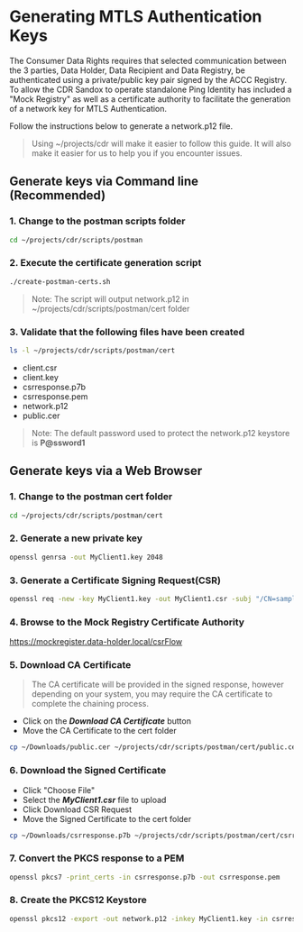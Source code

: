 # Generating MTLS Authentication Keys

The Consumer Data Rights requires that selected communication between the 3 parties, Data Holder, Data Recipient and Data Registry, be authenticated using a private/public key pair signed by the ACCC Registry. To allow the CDR Sandox to operate standalone Ping Identity has included a "Mock Registry" as well as a certificate authority to facilitate the generation of a network key for MTLS Authentication.

Follow the instructions below to generate a network.p12 file. 

> Using ~/projects/cdr will make it easier to follow this guide. It will also make it easier for us to help you if you encounter issues.

## Generate keys via Command line (Recommended)


### 1. Change to the postman scripts folder

```sh
cd ~/projects/cdr/scripts/postman
```

### 2. Execute the certificate generation script

```sh
./create-postman-certs.sh
```
> Note: The script will output network.p12 in ~/projects/cdr/scripts/postman/cert folder

### 3. Validate that the following files have been created 

```sh
ls -l ~/projects/cdr/scripts/postman/cert
```
* client.csr
* client.key
* csrresponse.p7b
* csrresponse.pem
* network.p12
* public.cer

> Note: The default password used to protect the network.p12 keystore is **P@ssword1**

## Generate keys via a Web Browser

### 1. Change to the postman cert folder

```sh
cd ~/projects/cdr/scripts/postman/cert
```

### 2. Generate a new private key

```sh
openssl genrsa -out MyClient1.key 2048
```

### 3. Generate a Certificate Signing Request(CSR)

```sh
openssl req -new -key MyClient1.key -out MyClient1.csr -subj "/CN=sampleDR/O=My Company Name LTD./C=AU"
```

### 4. Browse to the Mock Registry Certificate Authority

<https://mockregister.data-holder.local/csrFlow>

### 5. Download CA Certificate
>The CA certificate will be provided in the signed response, however depending on your system, you may require the CA certificate to complete the chaining process.

* Click on the ***Download CA Certificate*** button
* Move the CA Certificate to the cert folder
```sh
cp ~/Downloads/public.cer ~/projects/cdr/scripts/postman/cert/public.cer
```

### 6. Download the Signed Certificate

* Click "Choose File"
* Select the ***MyClient1.csr*** file to upload
* Click Download CSR Request
* Move the Signed Certificate to the cert folder
```sh
cp ~/Downloads/csrresponse.p7b ~/projects/cdr/scripts/postman/cert/csrresponse.p7b
```

### 7. Convert the PKCS response to a PEM
```sh
openssl pkcs7 -print_certs -in csrresponse.p7b -out csrresponse.pem
```

### 8. Create the PKCS12 Keystore
```sh
openssl pkcs12 -export -out network.p12 -inkey MyClient1.key -in csrresponse.pem
```
